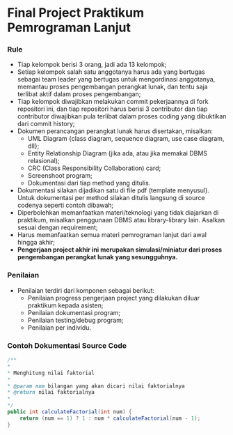 # Final Project Praktikum Pemrograman Lanjut

### Rule ###

* Tiap kelompok berisi 3 orang, jadi ada 13 kelompok;
* Setiap kelompok salah satu anggotanya harus ada yang bertugas sebagai team leader yang bertugas untuk mengordinasi anggotanya, memantau proses pengembangan perangkat lunak, dan tentu saja terlibat aktif dalam proses pengembangan;
* Tiap kelompok diwajibkan melakukan commit pekerjaannya di fork repositori ini, dan tiap repositori harus berisi 3 contributor dan tiap contributor diwajibkan pula terlibat dalam proses coding yang dibuktikan dari commit history;
* Dokumen perancangan perangkat lunak harus disertakan, misalkan:
    *   UML Diagram {class diagram, sequence diagram, use case diagram, dll};
    *   Entity Relationship Diagram (jika ada, atau jika memakai DBMS relasional);
    *   CRC (Class Responsibility Collaboration) card;
    *   Screenshoot program;
    *   Dokumentasi dari tiap method yang ditulis.
* Dokumentasi silakan dijadikan satu di file pdf (template menyusul). Untuk dokumentasi per method silakan ditulis langsung di source codenya seperti contoh dibawah;
* Diperbolehkan memanfaatkan materi/teknologi yang tidak diajarkan di praktikum, misalkan penggunaan DBMS atau library-library lain. Asalkan sesuai dengan requirement;
* Harus memanfaatkan semua materi pemrograman lanjut dari awal hingga akhir;
* **Pengerjaan project akhir ini merupakan simulasi/miniatur dari proses pengembangan perangkat lunak yang sesungguhnya.**

### Penilaian ###

* Penilaian terdiri dari komponen sebagai berikut:
    * Penilaian progress pengerjaan project yang dilakukan diluar praktikum kepada asisten;
    * Penilaian dokumentasi program;
    * Penilaian testing/debug program;
    * Penilaian per individu.

### Contoh Dokumentasi Source Code ###

```java
/**
*
* Menghitung nilai faktorial
*
* @param num bilangan yang akan dicari nilai faktorialnya
* @return nilai faktorialnya
*
*/
public int calculateFactorial(int num) {
    return (num == 1) ? 1 : num * calculateFactorial(num - 1);
}
```

